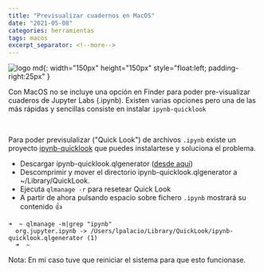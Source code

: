 ```yaml
---
title: "Previsualizar cuadernos en MacOS"
date: "2021-05-08"
categories: herramientas
tags: macos
excerpt_separator: <!--more-->
---
```


![logo md](/assets/img/posts/logo-jupyterview.svg){: width="150px" height="150px" style="float:left; padding-right:25px" } 

Con MacOS no se incluye una opción en Finder para poder pre-visualizar cuaderos de Jupyter Labs (.ipynb). Existen varias opciones pero una de las más rápidas y sencillas consiste en instalar `ipynb-quicklook`

<br clear="left"/>
<!--more-->

Para poder previsulalizar ("Quick Look") de archivos `.ipynb` existe un proyecto [ipynb-quicklook](https://github.com/tuxu/ipynb-quicklook) que puedes instalartese y soluciona el problema. 

* Descargar ipynb-quicklook.qlgenerator ([desde aquí](https://github.com/tuxu/ipynb-quicklook/releases))
* Descomprimir y mover el directorio ipynb-quicklook.qlgenerator a ~/Library/QuickLook.
* Ejecuta `qlmanage -r` para resetear Quick Look
* A partir de ahora pulsando espacio sobre fichero `.ipynb` mostrará su contenido 👍


```console
➜  ~ qlmanage -m|grep "ipynb"
  org.jupyter.ipynb -> /Users/lpalacio/Library/QuickLook/ipynb-quicklook.qlgenerator (1)
  ➜  ~
```

Nota: En mi caso tuve que reiniciar el sistema para que esto funcionase.
